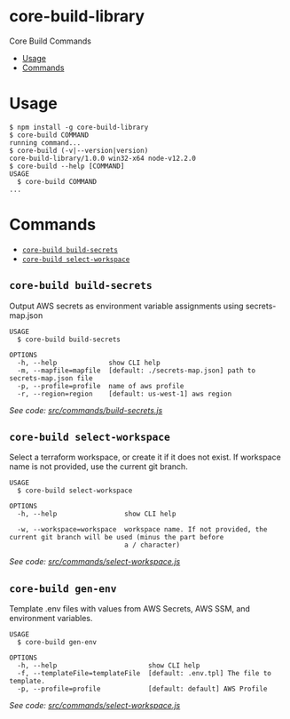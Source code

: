 core-build-library
==================

Core Build Commands

<!-- toc -->
* [Usage](#usage)
* [Commands](#commands)
<!-- tocstop -->
# Usage
<!-- usage -->
```sh-session
$ npm install -g core-build-library
$ core-build COMMAND
running command...
$ core-build (-v|--version|version)
core-build-library/1.0.0 win32-x64 node-v12.2.0
$ core-build --help [COMMAND]
USAGE
  $ core-build COMMAND
...
```
<!-- usagestop -->
# Commands

- [`core-build build-secrets`](#core-build-build-secrets)
- [`core-build select-workspace`](#core-build-select-workspace)

## `core-build build-secrets`

Output AWS secrets as environment variable assignments using secrets-map.json

```
USAGE
  $ core-build build-secrets

OPTIONS
  -h, --help             show CLI help
  -m, --mapfile=mapfile  [default: ./secrets-map.json] path to secrets-map.json file
  -p, --profile=profile  name of aws profile
  -r, --region=region    [default: us-west-1] aws region
```

_See code: [src/commands/build-secrets.js](https://github.com/opensesame/core-build-library/blob/v1.0.0/src/commands/build-secrets.js)_

## `core-build select-workspace`

Select a terraform workspace, or create it if it does not exist. If workspace name is not provided, use the current git branch.

```
USAGE
  $ core-build select-workspace

OPTIONS
  -h, --help                 show CLI help

  -w, --workspace=workspace  workspace name. If not provided, the current git branch will be used (minus the part before
                             a / character)
```

_See code: [src/commands/select-workspace.js](https://github.com/opensesame/core-build-library/blob/v1.0.0/src/commands/select-workspace.js)_
<!-- commandsstop -->

## `core-build gen-env`

Template .env files with values from AWS Secrets, AWS SSM, and environment variables.
```
USAGE
  $ core-build gen-env

OPTIONS
  -h, --help                       show CLI help
  -f, --templateFile=templateFile  [default: .env.tpl] The file to template.
  -p, --profile=profile            [default: default] AWS Profile
```

_See code: [src/commands/select-workspace.js](https://github.com/opensesame/core-build-library/blob/v1.0.0/src/commands/select-workspace.js)_
<!-- commandsstop -->